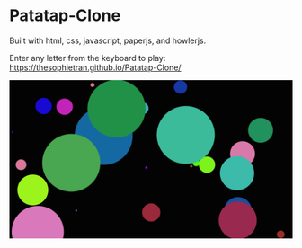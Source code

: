 # Patatap-Clone

Built with html, css, javascript, paperjs, and howlerjs.

Enter any letter from the keyboard to play: https://thesophietran.github.io/Patatap-Clone/

<img src="./images/e.png">


